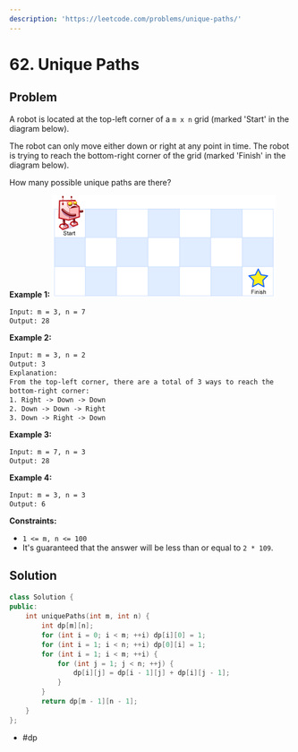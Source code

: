 ```yaml
---
description: 'https://leetcode.com/problems/unique-paths/'
---
```


# 62. Unique Paths

## Problem

A robot is located at the top-left corner of a `m x n` grid \(marked 'Start' in the diagram below\).

The robot can only move either down or right at any point in time. The robot is trying to reach the bottom-right corner of the grid \(marked 'Finish' in the diagram below\).

How many possible unique paths are there?

**Example 1:** ![](../.gitbook/assets/robot_maze.png)

```text
Input: m = 3, n = 7
Output: 28
```

**Example 2:**

```text
Input: m = 3, n = 2
Output: 3
Explanation:
From the top-left corner, there are a total of 3 ways to reach the bottom-right corner:
1. Right -> Down -> Down
2. Down -> Down -> Right
3. Down -> Right -> Down
```

**Example 3:**

```text
Input: m = 7, n = 3
Output: 28
```

**Example 4:**

```text
Input: m = 3, n = 3
Output: 6
```

**Constraints:**

* `1 <= m, n <= 100`
* It's guaranteed that the answer will be less than or equal to `2 * 109`.

## Solution

```cpp
class Solution {
public:
    int uniquePaths(int m, int n) {
        int dp[m][n];
        for (int i = 0; i < m; ++i) dp[i][0] = 1;
        for (int i = 1; i < n; ++i) dp[0][i] = 1;
        for (int i = 1; i < m; ++i) {
            for (int j = 1; j < n; ++j) {
                dp[i][j] = dp[i - 1][j] + dp[i][j - 1];
            }
        }
        return dp[m - 1][n - 1];
    }
};
```

* \#dp

